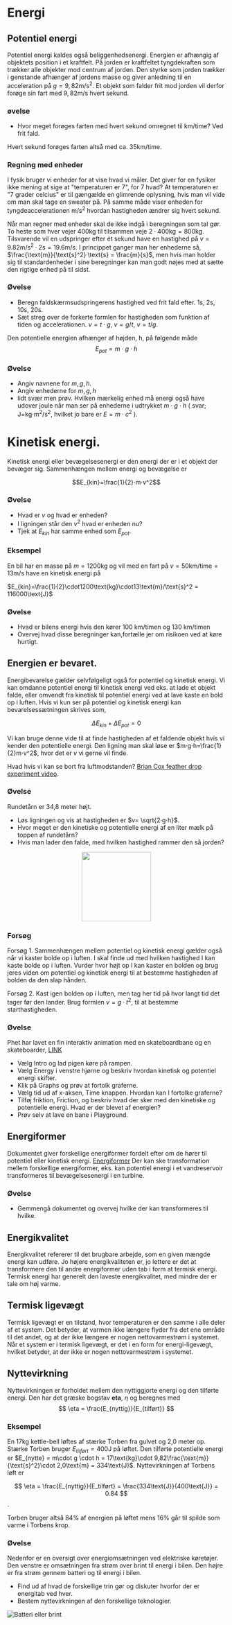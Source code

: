 # Energi
## Potentiel energi
Potentiel energi kaldes også beliggenhedsenergi. Energien er afhængig af objektets position i et kraftfelt. På jorden er kraftfeltet tyngdekraften som trækker alle objekter mod centrum af jorden. Den styrke som jorden trækker i genstande afhænger af jordens masse og giver anledning til en acceleration på $g=9,82\text{m/s}^2$.
Et objekt som falder frit mod jorden vil derfor forøge sin fart med $9,82\text{m/s}$ hvert sekund.


### øvelse
* Hvor meget forøges farten med hvert sekund omregnet til km/time? Ved frit fald.

Hvert sekund forøges farten altså med ca. $35\text{km/time}$.

### Regning med enheder
I fysik bruger vi enheder for at vise hvad vi måler. Det giver for en fysiker ikke mening at sige at "temperaturen er 7", for 7 hvad? At temperaturen er "7 grader celcius" er til gængælde en glimrende oplysning, hvis man vil vide om man skal tage en sweater på. På samme måde viser enheden for tyngdeaccelerationen $\text{m/s}^2$ hvordan hastigheden ændrer sig hvert sekund.

Når man regner med enheder skal de ikke indgå i beregningen som tal gør. To heste som hver vejer $400$kg til tilsammen veje $2\cdot 400\text{kg} = 800\text{kg}$. Tilsvarende vil en udspringer efter ét sekund have en hastighed på $v = 9.82\text{m/s}^2·2\text{s} = 19.6\text{m/s}$. I princippet ganger man her enhederne så, $\frac{\text{m}}{\text{s}^2}·\text{s} = \frac{m}{s}$, men hvis man holder sig til standardenheder i sine beregninger kan man godt nøjes med at sætte den rigtige enhed på til sidst.


### Øvelse
* Beregn faldskærmsudspringerens hastighed ved frit fald efter. 1s, 2s, 10s, 20s.
* Sæt streg over de forkerte formlen for hastigheden som funktion af tiden og accelerationen.     $v=t⋅g$, $v=g/t$, $v=t/g$.

Den potentielle energien afhænger af højden, h, på følgende måde
$$E_{pot}=m⋅g⋅h$$

### Øvelse
* Angiv navnene for $m,g,h$.
* Angiv enhederne for $m,g,h$
* lidt svær men prøv. Hvilken mærkelig enhed må energi også have udover joule  når man ser på enhederne i udtrykket $m⋅g⋅h$         ( svar; $\text{J=kg⋅m}^2/\text{s}^2$, hvilket jo bare er $E=m⋅c^2$ ).

# Kinetisk energi.
Kinetisk energi eller bevægelsesenergi er den energi der er i et objekt der bevæger sig. Sammenhængen mellem energi og bevægelse er

$$E_{kin}=\frac{1}{2}⋅m⋅v^2$$

### Øvelse
* Hvad er $v$ og hvad er enheden?
* I ligningen står den $v^2$ hvad er enheden nu?
* Tjek at $E_{kin}$ har samme enhed som $E_{pot}$.

### Eksempel
En bil har en masse på $m=1200\text{kg}$ og vil med en fart på
 $v=50\text{km}/\text{time}=13\text{m/s}$ have en kinetisk energi på

$E_{kin}=\frac{1}{2}\cdot1200\text{kg}\cdot13\text{m}/\text{s}^2 = 116000\text{J}$

### Øvelse
* Hvad er bilens energi hvis den kører 100 km/timen og 130 km/timen
* Overvej hvad disse beregninger kan,fortælle jer om risikoen ved at køre hurtigt.

## Energien er bevaret.
Energibevarelse gælder selvfølgeligt også for potentiel og kinetisk energi. Vi kan omdanne potentiel energi til kinetisk energi ved eks. at lade et objekt falde, eller omvendt fra kinetisk til potentiel energi ved at lave kaste en bold op i luften.
Hvis vi kun ser på potentiel og kinetisk energi kan bevarelsessætningen skrives som,

$$\Delta E_{kin}+\Delta E_{pot}=0$$

Vi kan bruge denne vide til at finde hastigheden af et faldende objekt hvis vi kender den potentielle energi. Den ligning man skal løse er $m⋅g⋅h=\frac{1}{2}m⋅v^2$, hvor det er $v$ vi gerne vil finde.

Hvad hvis vi kan se bort fra luftmodstanden? [Brian Cox feather drop experiment video](https://www.youtube.com/watch?v=E43-CfukEgs).

### Øvelse
Rundetårn er 34,8 meter højt.
* Løs ligningen og vis at hastigheden er $v= \sqrt{2·g⋅h}$.
* Hvor meget er den kinetiske og potentielle energi af en liter mælk på toppen af rundetårn?
* Hvis man lader den falde, med hvilken hastighed rammer den så jorden?
<center><img src="billeder/rundetaarn.jpg" width="160"></center>

### Forsøg
Forsøg 1.
Sammenhængen mellem potentiel og kinetisk energi gælder også når vi kaster bolde op i luften. I skal finde ud med hvilken hastighed I kan kaste bolde op i luften.
Vurder hvor højt op I kan kaster en bolden og brug jeres viden om potentiel og kinetisk energi til at bestemme hastigheden af bolden da den slap hånden.

Forsøg 2.
Kast igen bolden op i luften, men tag her tid på hvor langt tid det tager før den lander. Brug formlen $v = g·t^2$, til at bestemme starthastigheden.

### Øvelse
Phet har lavet en fin interaktiv animation med en skateboardbane og en skateboarder, [LINK](https://phet.colorado.edu/sims/html/energy-skate-park/latest/energy-skate-park_en.html)

* Vælg Intro og lad pigen køre på rampen.
* Vælg Energy i venstre hjørne og beskriv hvordan kinetisk og potentiel energi skifter.
* Klik på Graphs og prøv at fortolk graferne.
* Vælg tid ud af x-aksen, Time knappen. Hvordan kan I fortolke graferne?
*  Tilføj friktion, Friction, og beskriv hvad der sker med den kinetiske og potentielle energi. Hvad er der blevet af energien?
* Prøv selv at lave en bane i Playground.


## Energiformer
Dokumentet giver forskellige energiformer fordelt efter om de hører til potentiel eller kinetisk energi.
[Energiformer](dokumenter/energiformerPotKin.pdf)
Der kan ske transformation mellem forskellige energiformer,  eks. kan potentiel energi i et vandreservoir transformeres til bevægelsesenergi i en turbine.
### Øvelse
* Gemmengå dokumentet og overvej hvilke der kan transformeres til hvilke.

## Energikvalitet
Energikvalitet refererer til det brugbare arbejde, som en given mængde energi kan udføre. Jo højere energikvaliteten er, jo lettere er det at transformere den til andre energiformer uden tab i form at termisk energi. Termisk energi har generelt den laveste energikvalitet, med mindre der er tale om høj varme.

## Termisk ligevægt
Termisk ligevægt er en tilstand, hvor temperaturen er den samme i alle deler af et system. Det betyder, at varmen ikke længere flyder fra det ene område til det andet, og at der ikke længere er nogen nettovarmestrøm i systemet. Når et system er i termisk ligevægt, er det i en form for energi-ligevægt, hvilket betyder, at der ikke er nogen nettovarmestrøm i systemet.

## Nyttevirkning
Nyttevirkningen er forholdet mellem den nyttiggjorte energi og den tilførte energi. Den har det græske bogstav **eta**, $\eta$ og beregnes med
$$
\eta = \frac{E_{nyttig}}{E_{tilført}}
$$

### Eksempel
En 17kg kettle-bell løftes af stærke Torben fra gulvet og 2,0 meter op. Stærke Torben bruger $E_{tilført} = 400$J på løftet. Den tilførte potentielle energi er $E_{nytte} = m\cdot g \cdot h = 17\text{kg}\cdot 9,82\frac{\text{m}}{\text{s}^2}\cdot 2,0\text{m} = 334\text{J}$. Nyttevirkningen af Torbens løft er

$$
\eta =  \frac{E_{nyttig}}{E_tilført} = \frac{334\text{J}}{400\text{J}} = 0.84
$$.

Torben bruger altså $84$% af energien på løftet mens $16$% går til spilde som varme i Torbens krop.

### Øvelse
Nedenfor er en oversigt over energiomsætningen ved elektriske køretøjer. Den venstre er omsætningen fra strøm over brint til energi i bilen. Den højre er fra strøm gennem batteri og til energi i bilen. 

* Find ud af hvad de forskellige trin gør og diskuter hvorfor der er energitab ved hver.
* Bestem nyttevirkningen af den forskellige teknologier.

![Batteri eller brint](billeder/elektriskbil.jpg)